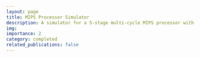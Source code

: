 ```yaml
---
layout: page
title: MIPS Processor Simulator
description: A simulator for a 5-stage multi-cycle MIPS processor with a simple, direct-mapped cache in C.
img:
importance: 2
category: completed
related_publications: false
---
```

